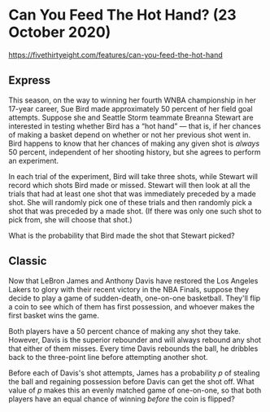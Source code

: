 # Can You Feed The Hot Hand? (23 October 2020)

https://fivethirtyeight.com/features/can-you-feed-the-hot-hand

## Express

This season, on the way to winning her fourth WNBA championship in her 17-year career, Sue Bird made approximately 50 percent of her field goal attempts.
Suppose she and Seattle Storm teammate Breanna Stewart are interested in testing whether Bird has a “hot hand” — that is, if her chances of making a basket depend on whether or not her previous shot went in.
Bird happens to know that her chances of making any given shot is *always* 50 percent, independent of her shooting history, but she agrees to perform an experiment.

In each trial of the experiment, Bird will take three shots, while Stewart will record which shots Bird made or missed.
Stewart will then look at all the trials that had at least one shot that was immediately preceded by a made shot.
She will randomly pick one of these trials and then randomly pick a shot that was preceded by a made shot.
(If there was only one such shot to pick from, she will choose that shot.)

What is the probability that Bird made the shot that Stewart picked?

## Classic

Now that LeBron James and Anthony Davis have restored the Los Angeles Lakers to glory with their recent victory in the NBA Finals, suppose they decide to play a game of sudden-death, one-on-one basketball.
They'll flip a coin to see which of them has first possession, and whoever makes the first basket wins the game.

Both players have a 50 percent chance of making any shot they take.
However, Davis is the superior rebounder and will always rebound any shot that either of them misses.
Every time Davis rebounds the ball, he dribbles back to the three-point line before attempting another shot.

Before each of Davis's shot attempts, James has a probability *p* of stealing the ball and regaining possession before Davis can get the shot off.
What value of *p* makes this an evenly matched game of one-on-one, so that both players have an equal chance of winning *before* the coin is flipped?

